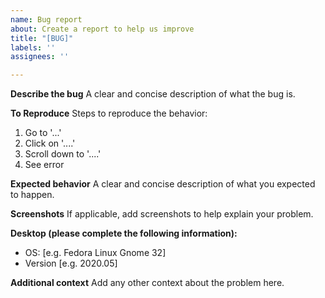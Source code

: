 ```yaml
---
name: Bug report
about: Create a report to help us improve
title: "[BUG]"
labels: ''
assignees: ''

---
```


**Describe the bug**
A clear and concise description of what the bug is.

**To Reproduce**
Steps to reproduce the behavior:
1. Go to '...'
2. Click on '....'
3. Scroll down to '....'
4. See error

**Expected behavior**
A clear and concise description of what you expected to happen.

**Screenshots**
If applicable, add screenshots to help explain your problem.

**Desktop (please complete the following information):**
 - OS: [e.g. Fedora Linux Gnome 32]
 - Version [e.g. 2020.05]

**Additional context**
Add any other context about the problem here.
